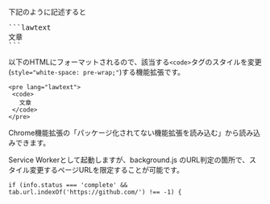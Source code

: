 下記のように記述すると

<pre>
```lawtext
文章
```
</pre>

以下のHTMLにフォーマットされるので、該当する```<code>```タグのスタイルを変更(```style="white-space: pre-wrap;"```)する機能拡張です。

```
<pre lang="lawtext">
 <code>
   文章
 </code>
</pre>
```

Chrome機能拡張の「パッケージ化されてない機能拡張を読み込む」から読み込みできます。

Service Workerとして起動しますが、background.js のURL判定の箇所で、スタイル変更するページURLを限定することが可能です。

```
if (info.status === 'complete' && tab.url.indexOf('https://github.com/') !== -1) {
```